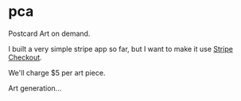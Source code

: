 # pca

Postcard Art on demand.

I built a very simple stripe app so far, but I want to make it use [Stripe Checkout](https://stripe.com/docs/checkout/guides/sinatra).

We'll charge $5 per art piece.

Art generation...
